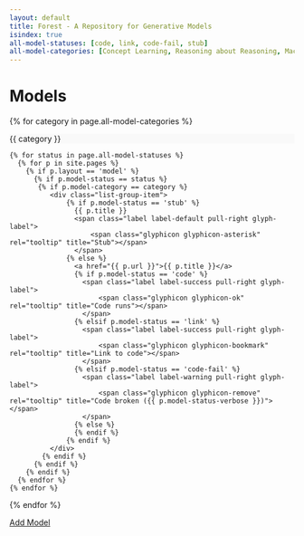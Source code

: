 ```yaml
---
layout: default
title: Forest - A Repository for Generative Models
isindex: true
all-model-statuses: [code, link, code-fail, stub]
all-model-categories: [Concept Learning, Reasoning about Reasoning, Machine Learning, Nonparametric Models, Bayesian Data Analysis, Undirected Constraints, Inverse Dynamics, PPAML Challenge Problems, Miscellaneous]
---
```


<div class="page-header">
  <h1>Models</h1>
</div>

{% for category in page.all-model-categories %}

<div class="list-group">

  <div class="list-group-item" style="background-color: #F9F9F9">
    {{ category }}
  </div>

    {% for status in page.all-model-statuses %}
      {% for p in site.pages %}
        {% if p.layout == 'model' %}
          {% if p.model-status == status %}
           {% if p.model-category == category %}
              <div class="list-group-item">
                  {% if p.model-status == 'stub' %}
                    {{ p.title }}
                    <span class="label label-default pull-right glyph-label">
                        <span class="glyphicon glyphicon-asterisk" rel="tooltip" title="Stub"></span>
                    </span>
                  {% else %}
                    <a href="{{ p.url }}">{{ p.title }}</a>
                    {% if p.model-status == 'code' %}
                      <span class="label label-success pull-right glyph-label">
                          <span class="glyphicon glyphicon-ok" rel="tooltip" title="Code runs"></span>
                      </span>
                    {% elsif p.model-status == 'link' %}
                      <span class="label label-success pull-right glyph-label">
                          <span class="glyphicon glyphicon-bookmark" rel="tooltip" title="Link to code"></span>
                      </span>
                    {% elsif p.model-status == 'code-fail' %}
                      <span class="label label-warning pull-right glyph-label">
                          <span class="glyphicon glyphicon-remove" rel="tooltip" title="Code broken ({{ p.model-status-verbose }})"></span>
                      </span>
                    {% else %}
                    {% endif %}
                  {% endif %}
              </div>
            {% endif %}
          {% endif %}
        {% endif %}
      {% endfor %}
    {% endfor %}

</div>

{% endfor %}

<div class="btn-toolbar bottom-toolbar pull-right">
    <a class="btn btn-success" id="github-add-link" href="https://github.com/forestdb/forestdb.org/new/gh-pages/models">Add Model</a>
</div>

<script type="text/javascript">
  load_repo_contributors();
</script>
